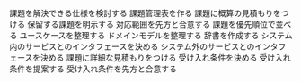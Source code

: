 課題を解決できる仕様を検討する
課題管理表を作る
課題に概算の見積もりをつける
保留する課題を明示する
対応範囲を先方と合意する
課題を優先順位で並べる
ユースケースを整理する
ドメインモデルを整理する
辞書を作成する
システム内のサービスとのインタフェースを決める
システム外のサービスとのインタフェースを決める
課題に詳細な見積もりをつける
受け入れ条件を決める
受け入れ条件を提案する
受け入れ条件を先方と合意する
